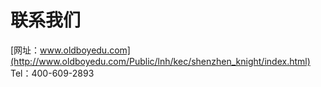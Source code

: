 # 联系我们
[网址：www.oldboyedu.com](http://www.oldboyedu.com/Public/lnh/kec/shenzhen_knight/index.html)
Tel：400-609-2893